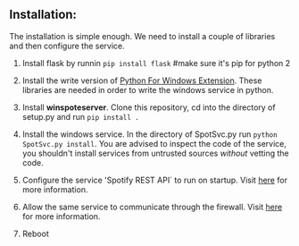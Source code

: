 ## Installation:

The installation is simple enough. We need to install a couple of libraries and then configure the service.

1. Install flask by runnin `pip install flask` #make sure it's pip for python 2

2. Install the write version of [Python For Windows Extension](https://sourceforge.net/projects/pywin32/). These libraries are needed in order to write the windows service in python.

3. Install **winspoteserver**. Clone this repository, cd into the directory of setup.py and run 
`pip install .`

4. Install the windows service. In the directory of SpotSvc.py run `python SpotSvc.py install`. You are advised to inspect the code of the service, you shouldn't install services from untrusted sources *without* vetting the code.

5. Configure the service 'Spotify REST API` to run on startup. Visit [here](https://technet.microsoft.com/en-us/library/cc755249(v=ws.11).aspx) for more information.

6. Allow the same service to communicate through the firewall. Visit [here](https://technet.microsoft.com/en-us/library/cc719865(v=ws.10).aspx) for more information.

7. Reboot
